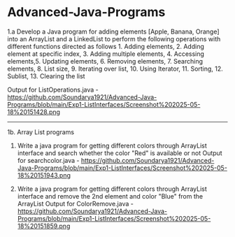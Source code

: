 # Advanced-Java-Programs
1.a Develop a Java program for adding elements [Apple, Banana, Orange] into an ArrayList and a LinkedList to perform the following operations with different functions directed as follows 1. Adding elements, 2. Adding element at specific index, 3. Adding multiple elements, 4. Accessing elements,5. Updating elements, 6. Removing elements, 7. Searching elements, 8. List size, 9. Iterating over list, 10. Using Iterator, 11. Sorting, 12. Sublist, 13. Clearing the list

Output for ListOperations.java - https://github.com/Soundarya1921/Advanced-Java-Programs/blob/main/Exp1-ListInterfaces/Screenshot%202025-05-18%20151428.png

------------------------------------------------------------------------------------------------------------------------------------------------------------------------------------------------------------------------

1b. Array List programs

1. Write a java program for getting different colors through ArrayList interface and search whether the color "Red" is available or not
Output for searchcolor.java -  https://github.com/Soundarya1921/Advanced-Java-Programs/blob/main/Exp1-ListInterfaces/Screenshot%202025-05-18%20151943.png

2. Write a java program for getting different colors through ArrayList interface and remove the 2nd element and color "Blue" from the ArrayList
Output for ColorRemove.java -  https://github.com/Soundarya1921/Advanced-Java-Programs/blob/main/Exp1-ListInterfaces/Screenshot%202025-05-18%20151859.png
